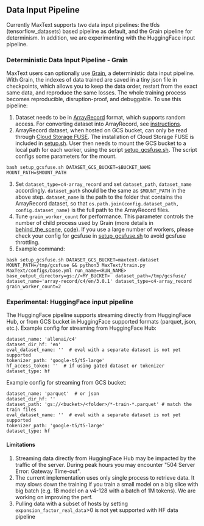 <!--
 Copyright 2023 Google LLC

 Licensed under the Apache License, Version 2.0 (the "License");
 you may not use this file except in compliance with the License.
 You may obtain a copy of the License at

      https://www.apache.org/licenses/LICENSE-2.0

 Unless required by applicable law or agreed to in writing, software
 distributed under the License is distributed on an "AS IS" BASIS,
 WITHOUT WARRANTIES OR CONDITIONS OF ANY KIND, either express or implied.
 See the License for the specific language governing permissions and
 limitations under the License.
-->
## Data Input Pipeline

Currently MaxText supports two data input pipelines: the tfds (tensorflow_datasets) based pipeline as default, and the Grain pipeline for determinism. In addition, we are experimenting with the HuggingFace input pipeline. 

### Deterministic Data Input Pipeline - Grain

MaxText users can optionally use [Grain](https://github.com/google/grain?tab=readme-ov-file), a deterministic data input pipeline. With Grain, the indexes of data trained are saved in a tiny json file in checkpoints, which allows you to keep the data order, restart from the exact same data, and reproduce the same losses. The whole training process becomes reproducible, disruption-proof, and debuggable. To use this pipeline:
1. Dataset needs to be in [ArrayRecord](https://github.com/google/array_record) format, which supports random access. For converting dataset into ArrayRecord, see [instructions](https://github.com/google/array_record/tree/main/beam).
2. ArrayRecord dataset, when hosted on GCS bucket, can only be read through [Cloud Storage FUSE](https://cloud.google.com/storage/docs/gcs-fuse). The installation of Cloud Storage FUSE is included in [setup.sh](https://github.com/google/maxtext/blob/main/setup.sh). User then needs to mount the GCS bucket to a local path for each worker, using the script [setup_gcsfuse.sh](https://github.com/google/maxtext/blob/main/setup_gcsfuse.sh). The script configs some parameters for the mount.
```
bash setup_gcsfuse.sh DATASET_GCS_BUCKET=$BUCKET_NAME MOUNT_PATH=$MOUNT_PATH
```
3. Set `dataset_type=c4-array_record` and set `dataset_path`, `dataset_name` accordingly. `dataset_path` should be the same as `$MOUNT_PATH` in the above step. `dataset_name` is the path to the folder that contains the ArrayRecord dataset, so that `os.path.join(config.dataset_path, config.dataset_name)` is the full path to the ArrayRecord files.
4. Tune `grain_worker_count` for performance. This parameter controls the number of child process used by Grain (more details in [behind_the_scene](https://github.com/google/grain/blob/main/docs/behind_the_scenes.md), [code](https://github.com/google/grain/blob/main/grain/_src/python/grain_pool.py)). If you use a large number of workers, please check your config for gcsfuse in [setup_gcsfuse.sh](https://github.com/google/maxtext/blob/main/setup_gcsfuse.sh) to avoid gcsfuse throttling.
5. Example command:
```
bash setup_gcsfuse.sh DATASET_GCS_BUCKET=maxtext-dataset MOUNT_PATH=/tmp/gcsfuse && python3 MaxText/train.py MaxText/configs/base.yml run_name=<RUN_NAME> base_output_directory=gs://<MY_BUCKET>  dataset_path=/tmp/gcsfuse/ dataset_name='array-record/c4/en/3.0.1' dataset_type=c4-array_record grain_worker_count=2
```

### Experimental: HuggingFace input pipeline

The HuggingFace pipeline supports streaming directly from HuggingFace Hub, or from GCS bucket in HuggingFace supported formats (parquet, json, etc.).
Example config for streaming from HuggingFace Hub:
```
dataset_name: 'allenai/c4'
dataset_dir_hf: 'en'
eval_dataset_name: ''  # eval with a separate dataset is not yet supported
tokenizer_path: 'google-t5/t5-large'
hf_access_token: ''  # if using gated dataset or tokenizer
dataset_type: hf
```
Example config for streaming from GCS bucket:
```
dataset_name: 'parquet'  # or json
dataset_dir_hf: ''
dataset_path: 'gs://<bucket>/<folder>/*-train-*.parquet' # match the train files
eval_dataset_name: ''  # eval with a separate dataset is not yet supported
tokenizer_path: 'google-t5/t5-large'
dataset_type: hf
```
#### Limitations

1. Streaming data directly from HuggingFace Hub may be impacted by the traffic of the server. During peak hours you may encounter "504 Server Error: Gateway Time-out". 
2. The current implementation uses only single process to retrieve data. It may slows down the training if you train a small model on a big slice with big batch (e.g. 1B model on a v4-128 with a batch of 1M tokens). We are working on improving the perf.
3. Pulling data with a subset of hosts by setting `expansion_factor_real_data`>0 is not yet supported with HF data pipeline 

